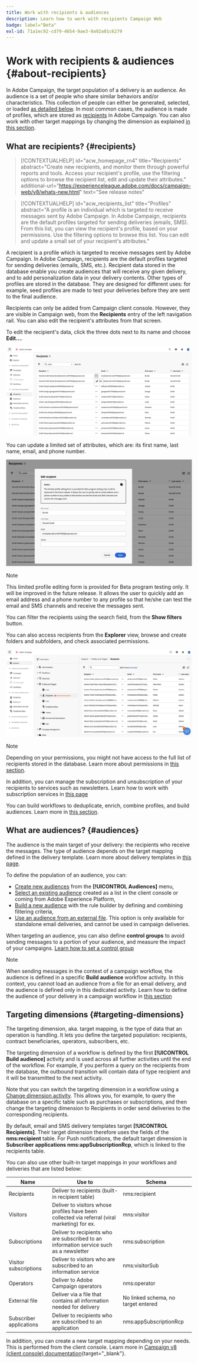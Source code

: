```yaml
---
title: Work with recipients & audiences
description: Learn how to work with recipients Campaign Web
badge: label="Beta"
exl-id: 71a1ec92-cd79-4654-9ae3-9a92a01c6279
---
```

# Work with recipients & audiences {#about-recipients}

In Adobe Campaign, the target population of a delivery is an audience. An audience is a set of people who share similar behaviors and/or characteristics. This collection of people can either be generated, selected, or loaded [as detailed below](#audiences). In most common cases, the audience is made of profiles, which are stored as [recipients](#recipients) in Adobe Campaign. You can also work with other target mappings by changing the dimension as explained [in this section](#targeting-dimensions).

## What are recipients? {#recipients}


>[!CONTEXTUALHELP]
>id="acw_homepage_rn4"
>title="Recipients"
>abstract="Create new recipients, and monitor them through powerful reports and tools. Access your recipient's profile, use the filtering options to browse the recipient list, edit and update their attributes."
>additional-url="https://experienceleague.adobe.com/docs/campaign-web/v8/whats-new.html" text="See release notes"


>[!CONTEXTUALHELP]
>id="acw_recipients_list"
>title="Profiles"
>abstract="A profile is an individual which is targeted to receive messages sent by Adobe Campaign. In Adobe Campaign, recipients are the default profiles targeted for sending deliveries (emails, SMS). From this list, you can view the recipient's profile, based on your permissions. Use the filtering options to browse this list. You can edit and update a small set of your recipient's attributes."

A recipient is a profile which is targeted to receive messages sent by Adobe Campaign. In Adobe Campaign, recipients are the default profiles targeted for sending deliveries (emails, SMS, etc.). Recipient data stored in the database enable you create audiences that will receive any given delivery, and to add personalization data in your delivery contents. Other types of profiles are stored in the database. They are designed for different uses: for example, seed profiles are made to test your deliveries before they are sent to the final audience.

Recipients can only be added from Campaign client console. However, they are visible in Campaign web, from the **Recipients** entry of the left navigation rail. You can also edit the recipient's attributes from that screen.

To edit the recipient's data, click the three dots next to its name and choose **Edit...**.

![Edit a recipient profile](assets/recipient-edit.png)

You can update a limited set of attributes, which are: its first name, last name, email, and phone number.

![Update a recipient profile](assets/recipient-update.png)

>[!NOTE]
>
>This limited profile editing form is provided for Beta program testing only. It will be improved in the future release. It allows the user to quickly add an email address and a phone number to any profile so that he/she can test the email and SMS channels and receive the messages sent.

You can filter the recipients using the search field, from the **Show filters** button.

You can also access recipients from the **Explorer** view, browse and create folders and subfolders, and check associated permissions.

![Recipient list from the Explorer view](assets/recipients-from-explorer.png)

>[!NOTE]
>
>Depending on your permissions, you might not have access to the full list of recipients stored in the database. Learn more about permissions in [this section](../get-started/permissions.md).

In addition, you can manage the subscription and unsubscription of your recipients to services such as newsletters. Learn how to work with subscription services in [this page](manage-services.md)

You can build workflows to deduplicate, enrich, combine profiles, and build audiences. Learn more in [this section](../workflows/gs-workflows.md).

## What are audiences? {#audiences}

The audience is the main target of your delivery: the recipients who receive the messages. The type of audience depends on the target mapping defined in the delivery template. Learn more about delivery templates in [this page](../msg/delivery-template.md). 

To define the population of an audience, you can:

* [Create new audiences](create-audience.md) from the **[!UICONTROL Audiences]** menu,
* [Select an existing audience](add-audience.md) created as a list in the client console or coming from Adobe Experience Platform,
* [Build a new audience](segment-builder.md) with the rule builder by defining and combining filtering criteria,
* [Use an audience from an external file](file-audience.md). This option is only available for standalone email deliveries, and cannot be used in campaign deliveries.

When targeting an audience, you can also define **control groups** to avoid sending messages to a portion of your audience, and measure the impact of your campaigns. [Learn how to set a control group](control-group.md)

>[!NOTE]
>
>When sending messages in the context of a campaign workflow, the audience is defined in a specific **Build audience** workflow activity. In this context, you cannot load an audience from a file for an email delivery, and the audience is defined only in this dedicated activity. Learn how to define the audience of your delivery in a campaign workflow in [this section](../workflows/activities/build-audience.md)

## Targeting dimensions {#targeting-dimensions}

The targeting dimension, aka. target mapping, is the type of data that an operation is handling. It lets you define the targeted population: recipients, contract beneficiaries, operators, subscribers, etc.

The targeting dimension of a workflow is defined by the first **[!UICONTROL Build audience]** activity and is used across all further activities until the end of the workflow. For example, if you perform a query on the recipients from the database, the outbound transition will contain data of type recipient and it will be transmitted to the next activity.

Note that you can switch the targeting dimension in a workflow using a [Change dimension activity](../workflows/activities/change-dimension.md). This allows you, for example, to query the database on a specific table such as purchases or subscriptions, and then change the targeting dimension to Recipients in order send deliveries to the corresponding recipients.

By default, email and SMS delivery templates target **[!UICONTROL Recipients]**. Their target dimension therefore uses the fields of the **nms:recipient** table. For Push notifications, the default target dimension is **Subscriber applications nms:appSubscriptionRcp**, which is linked to the recipients table.

You can also use other built-in target mappings in your workflows and deliveries that are listed below: 

|  Name  | Use to | Schema  |
|---|---|---|
|  Recipients  | Deliver to recipients (built-in recipient table)  | nms:recipient  |
|  Visitors  | Deliver to visitors whose profiles have been collected via referral (viral marketing) for ex.  | mns:visitor  |
|  Subscriptions  | Deliver to recipients who are subscribed to an information service such as a newsletter | nms:subscription  |
|  Visitor subscriptions  | Deliver to visitors who are subscribed to an information service  | nms:visitorSub  |
|  Operators  | Deliver to Adobe Campaign operators  | nms:operator  |
|  External file  | Deliver via a file that contains all information needed for delivery  | No linked schema, no target entered  |
|  Subscriber applications  | Deliver to recipients who are subscribed to an application | nms:appSubscriptionRcp  |

In addition, you can create a new target mapping depending on your needs. This is performed from the client console. Learn more in [Campaign v8 (client console) documentation](https://experienceleague.adobe.com/docs/campaign/campaign-v8/audience/add-profiles/target-mappings.html#new-mapping){target="_blank"}.
